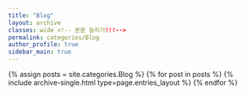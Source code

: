 ```yaml
---
title: "Blog"
layout: archive
classes: wide <!-- 본문 늘리기!!!-->
permalink: categories/Blog
author_profile: true
sidebar_main: true
---
```



{% assign posts = site.categories.Blog %}
{% for post in posts %} {% include archive-single.html type=page.entries_layout %} {% endfor %}
